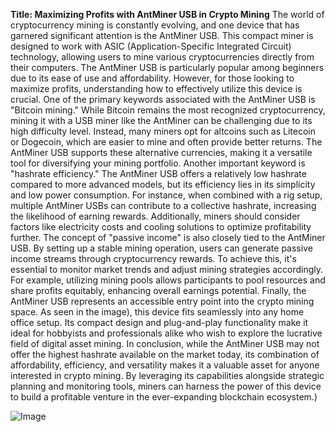 **Title: Maximizing Profits with AntMiner USB in Crypto Mining**
The world of cryptocurrency mining is constantly evolving, and one device that has garnered significant attention is the AntMiner USB. This compact miner is designed to work with ASIC (Application-Specific Integrated Circuit) technology, allowing users to mine various cryptocurrencies directly from their computers. The AntMiner USB is particularly popular among beginners due to its ease of use and affordability. However, for those looking to maximize profits, understanding how to effectively utilize this device is crucial.
One of the primary keywords associated with the AntMiner USB is "Bitcoin mining." While Bitcoin remains the most recognized cryptocurrency, mining it with a USB miner like the AntMiner can be challenging due to its high difficulty level. Instead, many miners opt for altcoins such as Litecoin or Dogecoin, which are easier to mine and often provide better returns. The AntMiner USB supports these alternative currencies, making it a versatile tool for diversifying your mining portfolio.
Another important keyword is "hashrate efficiency." The AntMiner USB offers a relatively low hashrate compared to more advanced models, but its efficiency lies in its simplicity and low power consumption. For instance, when combined with a rig setup, multiple AntMiner USBs can contribute to a collective hashrate, increasing the likelihood of earning rewards. Additionally, miners should consider factors like electricity costs and cooling solutions to optimize profitability further.
The concept of "passive income" is also closely tied to the AntMiner USB. By setting up a stable mining operation, users can generate passive income streams through cryptocurrency rewards. To achieve this, it's essential to monitor market trends and adjust mining strategies accordingly. For example, utilizing mining pools allows participants to pool resources and share profits equitably, enhancing overall earnings potential.
Finally, the AntMiner USB represents an accessible entry point into the crypto mining space. As seen in the image), this device fits seamlessly into any home office setup. Its compact design and plug-and-play functionality make it ideal for hobbyists and professionals alike who wish to explore the lucrative field of digital asset mining.
In conclusion, while the AntMiner USB may not offer the highest hashrate available on the market today, its combination of affordability, efficiency, and versatility makes it a valuable asset for anyone interested in crypto mining. By leveraging its capabilities alongside strategic planning and monitoring tools, miners can harness the power of this device to build a profitable venture in the ever-expanding blockchain ecosystem.)


![Image](https://github.com/user-attachments/assets/d7419ec9-dc67-403f-bf28-8faea5f1f74f)